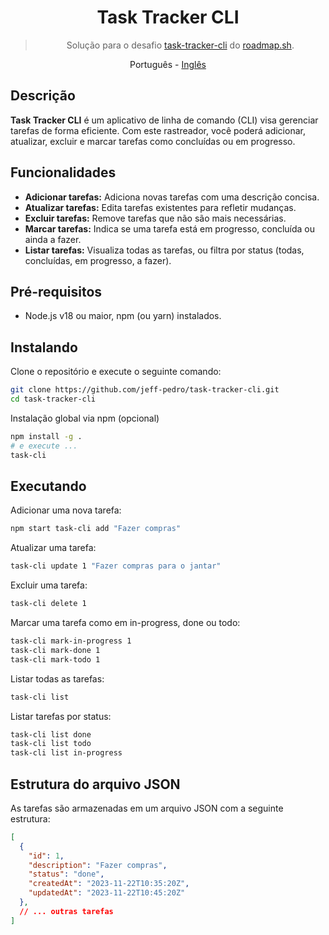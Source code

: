<div align="center">

# Task Tracker CLI

> Solução para o desafio [task-tracker-cli](https://github.com/jeff-pedro/task-tracker-cli) do [roadmap.sh](https://roadmap.sh/projects/task-tracker).

<a>Português</a> -
<a href="../readme.md">Inglês</a>

</div>

## Descrição

**Task Tracker CLI** é um aplicativo de linha de comando (CLI) visa gerenciar tarefas de forma eficiente. Com este rastreador, você poderá adicionar, atualizar, excluir e marcar tarefas como concluídas ou em progresso.

## Funcionalidades

* **Adicionar tarefas:** Adiciona novas tarefas com uma descrição concisa.
* **Atualizar tarefas:** Edita tarefas existentes para refletir mudanças.
* **Excluir tarefas:** Remove tarefas que não são mais necessárias.
* **Marcar tarefas:** Indica se uma tarefa está em progresso, concluída ou ainda a fazer.
* **Listar tarefas:** Visualiza todas as tarefas, ou filtra por status (todas, concluídas, em progresso, a fazer).

## Pré-requisitos

* Node.js v18 ou maior, npm (ou yarn) instalados.

## Instalando

Clone o repositório e execute o seguinte comando:

```bash
git clone https://github.com/jeff-pedro/task-tracker-cli.git
cd task-tracker-cli
```

Instalação global via npm (opcional)

```bash
npm install -g .
# e execute ...
task-cli
```

## Executando

Adicionar uma nova tarefa:

```bash
npm start task-cli add "Fazer compras"
```

Atualizar uma tarefa:

```bash
task-cli update 1 "Fazer compras para o jantar"
```

Excluir uma tarefa:

```bash
task-cli delete 1
```

Marcar uma tarefa como em in-progress, done ou todo:

```bash
task-cli mark-in-progress 1
task-cli mark-done 1
task-cli mark-todo 1
```

Listar todas as tarefas:

```bash
task-cli list
```

Listar tarefas por status:

```bash
task-cli list done
task-cli list todo
task-cli list in-progress
```

## Estrutura do arquivo JSON

As tarefas são armazenadas em um arquivo JSON com a seguinte estrutura:

```json
[
  {
    "id": 1,
    "description": "Fazer compras",
    "status": "done",
    "createdAt": "2023-11-22T10:35:20Z",
    "updatedAt": "2023-11-22T10:45:20Z"
  },
  // ... outras tarefas
]
```
